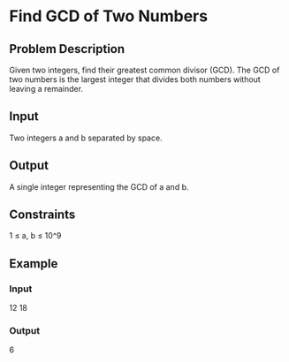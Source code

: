# Find GCD of Two Numbers

## Problem Description
Given two integers, find their greatest common divisor (GCD). The GCD of two numbers is the largest integer that divides both numbers without leaving a remainder.

## Input
Two integers a and b separated by space.

## Output
A single integer representing the GCD of a and b.

## Constraints
1 ≤ a, b ≤ 10^9

## Example

### Input
12 18

### Output
6
